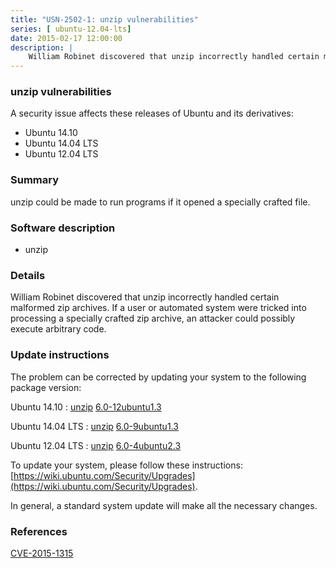 ```yaml
---
title: "USN-2502-1: unzip vulnerabilities"
series: [ ubuntu-12.04-lts]
date: 2015-02-17 12:00:00
description: |
    William Robinet discovered that unzip incorrectly handled certain malformed zip archives. If a user or automated system were tricked into processing a specially crafted zip archive, an attacker could possibly execute arbitrary code. 
--- 
```

 
 


### unzip vulnerabilities

A security issue affects these releases of Ubuntu and its derivatives:

* Ubuntu 14.10
* Ubuntu 14.04 LTS
* Ubuntu 12.04 LTS

### Summary

unzip could be made to run programs if it opened a specially crafted file. 

### Software description

* unzip 

### Details

William Robinet discovered that unzip incorrectly handled certain malformed zip archives. If a user or automated system were tricked into processing a specially crafted zip archive, an attacker could possibly execute arbitrary code. 

### Update instructions

The problem can be corrected by updating your system to the following package version:

Ubuntu 14.10
 : [unzip](https://launchpad.net/ubuntu/+source/unzip) <span> [6.0-12ubuntu1.3](https://launchpad.net/ubuntu/+source/unzip/6.0-12ubuntu1.3) </span> 

Ubuntu 14.04 LTS
 : [unzip](https://launchpad.net/ubuntu/+source/unzip) <span> [6.0-9ubuntu1.3](https://launchpad.net/ubuntu/+source/unzip/6.0-9ubuntu1.3) </span> 

Ubuntu 12.04 LTS
 : [unzip](https://launchpad.net/ubuntu/+source/unzip) <span> [6.0-4ubuntu2.3](https://launchpad.net/ubuntu/+source/unzip/6.0-4ubuntu2.3) </span> 

To update your system, please follow these instructions: [https://wiki.ubuntu.com/Security/Upgrades](https://wiki.ubuntu.com/Security/Upgrades).

In general, a standard system update will make all the necessary changes. 

### References

 
 [CVE-2015-1315](http://people.ubuntu.com/~ubuntu-security/cve/CVE-2015-1315)
 

